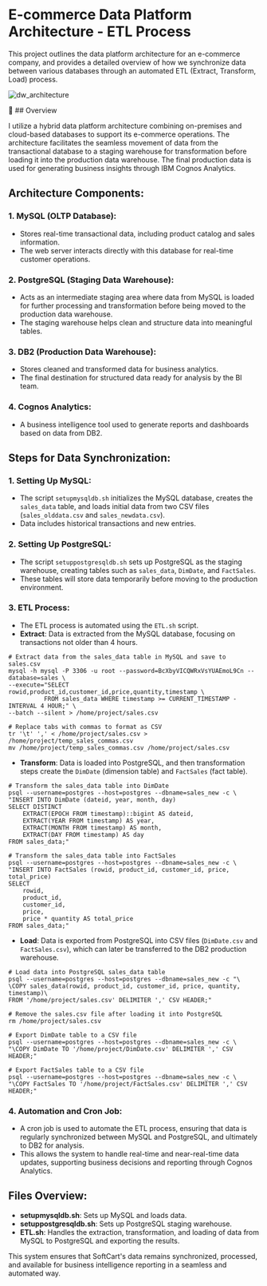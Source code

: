 # E-commerce Data Platform Architecture - ETL Process

This project outlines the data platform architecture for an e-commerce company, and provides a detailed overview of how we synchronize data between various databases through an automated ETL (Extract, Transform, Load) process.

![dw_architecture](https://github.com/user-attachments/assets/f8f39206-451a-487e-9d73-612bd00d42d2)

🔑 ## Overview

I utilize a hybrid data platform architecture combining on-premises and cloud-based databases to support its e-commerce operations. The architecture facilitates the seamless movement of data from the transactional database to a staging warehouse for transformation before loading it into the production data warehouse. The final production data is used for generating business insights through IBM Cognos Analytics.

## Architecture Components:

### 1. **MySQL (OLTP Database)**:
- Stores real-time transactional data, including product catalog and sales information.
- The web server interacts directly with this database for real-time customer operations.

### 2. **PostgreSQL (Staging Data Warehouse)**:
- Acts as an intermediate staging area where data from MySQL is loaded for further processing and transformation before being moved to the production data warehouse.
- The staging warehouse helps clean and structure data into meaningful tables.

### 3. **DB2 (Production Data Warehouse)**:
- Stores cleaned and transformed data for business analytics.
- The final destination for structured data ready for analysis by the BI team.

### 4. **Cognos Analytics**:
- A business intelligence tool used to generate reports and dashboards based on data from DB2.

## Steps for Data Synchronization:

### 1. **Setting Up MySQL**:
- The script `setupmysqldb.sh` initializes the MySQL database, creates the `sales_data` table, and loads initial data from two CSV files (`sales_olddata.csv` and `sales_newdata.csv`).
- Data includes historical transactions and new entries.


### 2. **Setting Up PostgreSQL**:
- The script `setuppostgresqldb.sh` sets up PostgreSQL as the staging warehouse, creating tables such as `sales_data`, `DimDate`, and `FactSales`.
- These tables will store data temporarily before moving to the production environment.

### 3. **ETL Process**:
- The ETL process is automated using the `ETL.sh` script.
- **Extract**: Data is extracted from the MySQL database, focusing on transactions not older than 4 hours.
```
# Extract data from the sales_data table in MySQL and save to sales.csv
mysql -h mysql -P 3306 -u root --password=BcXbyVICQWRxVsYUAEmoL9Cn --database=sales \
--execute="SELECT rowid,product_id,customer_id,price,quantity,timestamp \
          FROM sales_data WHERE timestamp >= CURRENT_TIMESTAMP - INTERVAL 4 HOUR;" \
--batch --silent > /home/project/sales.csv

# Replace tabs with commas to format as CSV
tr '\t' ',' < /home/project/sales.csv > /home/project/temp_sales_commas.csv
mv /home/project/temp_sales_commas.csv /home/project/sales.csv
```
- **Transform**: Data is loaded into PostgreSQL, and then transformation steps create the `DimDate` (dimension table) and `FactSales` (fact table).
```
# Transform the sales_data table into DimDate
psql --username=postgres --host=postgres --dbname=sales_new -c \
"INSERT INTO DimDate (dateid, year, month, day)
SELECT DISTINCT
    EXTRACT(EPOCH FROM timestamp)::bigint AS dateid,
    EXTRACT(YEAR FROM timestamp) AS year,
    EXTRACT(MONTH FROM timestamp) AS month,
    EXTRACT(DAY FROM timestamp) AS day
FROM sales_data;"

# Transform the sales_data table into FactSales
psql --username=postgres --host=postgres --dbname=sales_new -c \
"INSERT INTO FactSales (rowid, product_id, customer_id, price, total_price)
SELECT 
    rowid, 
    product_id, 
    customer_id,
    price,
    price * quantity AS total_price
FROM sales_data;"
```
- **Load**: Data is exported from PostgreSQL into CSV files (`DimDate.csv` and `FactSales.csv`), which can later be transferred to the DB2 production warehouse.
```
# Load data into PostgreSQL sales_data table
psql --username=postgres --host=postgres --dbname=sales_new -c "\
\COPY sales_data(rowid, product_id, customer_id, price, quantity, timestamp)\
FROM '/home/project/sales.csv' DELIMITER ',' CSV HEADER;"

# Remove the sales.csv file after loading it into PostgreSQL
rm /home/project/sales.csv

# Export DimDate table to a CSV file
psql --username=postgres --host=postgres --dbname=sales_new -c \
"\COPY DimDate TO '/home/project/DimDate.csv' DELIMITER ',' CSV HEADER;"

# Export FactSales table to a CSV file
psql --username=postgres --host=postgres --dbname=sales_new -c \
"\COPY FactSales TO '/home/project/FactSales.csv' DELIMITER ',' CSV HEADER;"
```

### 4. **Automation and Cron Job**:
- A cron job is used to automate the ETL process, ensuring that data is regularly synchronized between MySQL and PostgreSQL, and ultimately to DB2 for analysis.
- This allows the system to handle real-time and near-real-time data updates, supporting business decisions and reporting through Cognos Analytics.

## Files Overview:
- **setupmysqldb.sh**: Sets up MySQL and loads data.
- **setuppostgresqldb.sh**: Sets up PostgreSQL staging warehouse.
- **ETL.sh**: Handles the extraction, transformation, and loading of data from MySQL to PostgreSQL and exporting the results.

This system ensures that SoftCart's data remains synchronized, processed, and available for business intelligence reporting in a seamless and automated way.

